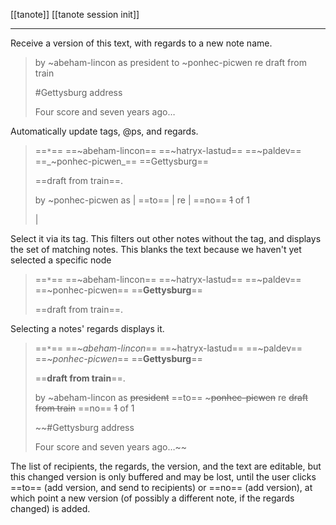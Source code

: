 [[tanote]]
[[tanote session init]]

---

Receive a version of this text, with regards to a new note name.

> by ~abeham-lincon as president
> to ~ponhec-picwen
> re draft from train
> 
> #Gettysburg address
> 
> Four score and seven years ago…

Automatically update tags, @ps, and regards.

> ==`*`== ==~abeham-lincon== ==~hatryx-lastud== ==~paldev== ==_~ponhec-picwen_== ==Gettysburg==
> 
> ==draft from train==.
> 
> by ~ponhec-picwen as |
> ==to== |
> re |
> ==no== ~~1~~ of 1
> 
> |

Select it via its tag.  This filters out other notes without the tag, and displays the set of matching notes.  This blanks the text because we haven't yet selected a specific node

> ==`*`== ==~abeham-lincon== ==~hatryx-lastud== ==~paldev== ==~ponhec-picwen== ==**Gettysburg**==
> 
> ==draft from train==.
> 
> 

Selecting a notes' regards displays it.

> ==`*`== ==_~abeham-lincon_== ==~hatryx-lastud== ==~paldev== ==_~ponhec-picwen_== ==**Gettysburg**==
> 
> ==**draft from train**==.
> 
> by ~abeham-lincon as ~~president~~
> ==to== ~~~ponhec-picwen~~
> re ~~draft from train~~
> ==no== ~~1~~ of 1
> 
> ~~#Gettysburg address
> 
> Four score and seven years ago…~~

The list of recipients, the regards, the version, and the text are editable, but this changed version is only buffered and may be lost, until the user clicks ==to== (add version, and send to recipients) or ==no== (add version), at which point a new version (of possibly a different note, if the regards changed) is added.

